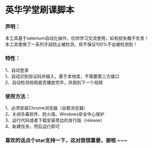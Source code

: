 # 英华学堂刷课脚本

### 声明：
本工具基于selenium自动化操作，仅供学习交流使用，如有损失概不负责！<br>
本工具使用了一系列手段防止被检测，但不保证100%不会被检测到！

### 特性：
1、自动登录<br>
1、自动识别验证码并输入，基于本地库，不需要第三方接口<br>
2、自动检测视频是否播放完毕，并跳到下一个视频

### 使用方法：

1、必须安装Chrome浏览器（谷歌浏览器）<br>
2、关闭杀毒软件、防火墙、Windows安全中心保护<br>
3、运行代码或者下载安装旁边的发行版（release）<br>
4、新建任务，然后运行即可

### 喜欢的话点个star支持一下，这对我很重要，谢啦 ~~~





